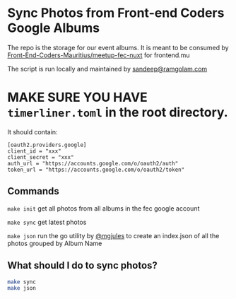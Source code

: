 # Sync Photos from Front-end Coders Google Albums

The repo is the storage for our event albums. 
It is meant to be consumed by [Front-End-Coders-Mauritius/meetup-fec-nuxt](https://github.com/Front-End-Coders-Mauritius/meetup-fec-nuxt) for frontend.mu

The script is run locally and maintained by [sandeep@ramgolam.com](https://github.com/MrSunshyne)

# MAKE SURE YOU HAVE `timerliner.toml` in the root directory. 

It should contain: 

```
[oauth2.providers.google]
client_id = "xxx"
client_secret = "xxx"
auth_url = "https://accounts.google.com/o/oauth2/auth"
token_url = "https://accounts.google.com/o/oauth2/token"
```

## Commands 

`make init` get all photos from all albums in the fec google account

`make sync` get latest photos

`make json` run the go utility by [@mgjules](https://github.com/mgjules) to create an index.json of all the photos grouped by Album Name
	
## What should I do to sync photos? 

```bash
make sync
make json 
```
